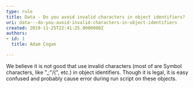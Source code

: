 ```yaml
---
type: rule
title: Data - Do you avoid invalid characters in object identifiers?
uri: data---do-you-avoid-invalid-characters-in-object-identifiers
created: 2019-11-25T22:41:25.0000000Z
authors:
- id: 1
  title: Adam Cogan

---
```




<span class='intro'> <p class="ssw15-rteElement-P">We believe it is not good that use invalid characters (most of are Symbol characters, like&#160;&quot;,;&quot;\/(&quot;, etc.) in object identifiers. Though it is legal, it is easy confused and probably cause error during run script on these objects.​<br></p> </span>




